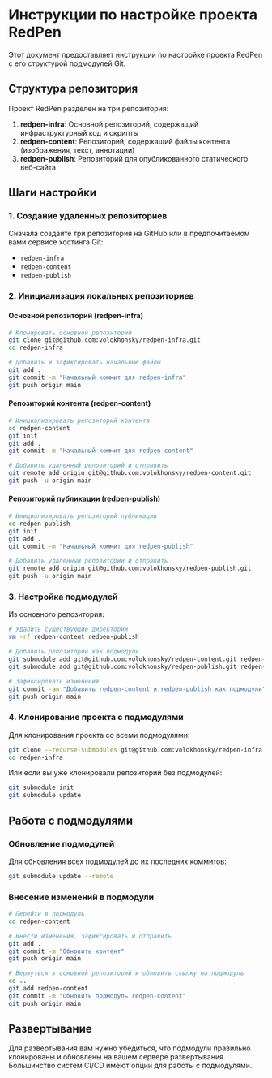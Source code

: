 # Инструкции по настройке проекта RedPen

Этот документ предоставляет инструкции по настройке проекта RedPen с его структурой подмодулей Git.

## Структура репозитория

Проект RedPen разделен на три репозитория:

1. **redpen-infra**: Основной репозиторий, содержащий инфраструктурный код и скрипты
2. **redpen-content**: Репозиторий, содержащий файлы контента (изображения, текст, аннотации)
3. **redpen-publish**: Репозиторий для опубликованного статического веб-сайта

## Шаги настройки

### 1. Создание удаленных репозиториев

Сначала создайте три репозитория на GitHub или в предпочитаемом вами сервисе хостинга Git:

- `redpen-infra`
- `redpen-content`
- `redpen-publish`

### 2. Инициализация локальных репозиториев

#### Основной репозиторий (redpen-infra)

```bash
# Клонировать основной репозиторий
git clone git@github.com:volokhonsky/redpen-infra.git
cd redpen-infra

# Добавить и зафиксировать начальные файлы
git add .
git commit -m "Начальный коммит для redpen-infra"
git push origin main
```

#### Репозиторий контента (redpen-content)

```bash
# Инициализировать репозиторий контента
cd redpen-content
git init
git add .
git commit -m "Начальный коммит для redpen-content"

# Добавить удаленный репозиторий и отправить
git remote add origin git@github.com:volokhonsky/redpen-content.git
git push -u origin main
```

#### Репозиторий публикации (redpen-publish)

```bash
# Инициализировать репозиторий публикации
cd redpen-publish
git init
git add .
git commit -m "Начальный коммит для redpen-publish"

# Добавить удаленный репозиторий и отправить
git remote add origin git@github.com:volokhonsky/redpen-publish.git
git push -u origin main
```

### 3. Настройка подмодулей

Из основного репозитория:

```bash
# Удалить существующие директории
rm -rf redpen-content redpen-publish

# Добавить репозитории как подмодули
git submodule add git@github.com:volokhonsky/redpen-content.git redpen-content
git submodule add git@github.com:volokhonsky/redpen-publish.git redpen-publish

# Зафиксировать изменения
git commit -am "Добавить redpen-content и redpen-publish как подмодули"
git push origin main
```

### 4. Клонирование проекта с подмодулями

Для клонирования проекта со всеми подмодулями:

```bash
git clone --recurse-submodules git@github.com:volokhonsky/redpen-infra.git
cd redpen-infra
```

Или если вы уже клонировали репозиторий без подмодулей:

```bash
git submodule init
git submodule update
```

## Работа с подмодулями

### Обновление подмодулей

Для обновления всех подмодулей до их последних коммитов:

```bash
git submodule update --remote
```

### Внесение изменений в подмодули

```bash
# Перейти в подмодуль
cd redpen-content

# Внести изменения, зафиксировать и отправить
git add .
git commit -m "Обновить контент"
git push origin main

# Вернуться в основной репозиторий и обновить ссылку на подмодуль
cd ..
git add redpen-content
git commit -m "Обновить подмодуль redpen-content"
git push origin main
```

## Развертывание

Для развертывания вам нужно убедиться, что подмодули правильно клонированы и обновлены на вашем сервере развертывания. Большинство систем CI/CD имеют опции для работы с подмодулями.